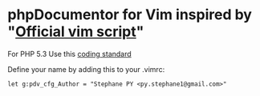 phpDocumentor for Vim inspired by "[Official vim script](http://www.vim.org/scripts/script.php?script_id=1355)"
========================================================================================

For PHP 5.3
Use this [coding standard](https://github.com/opensky/Symfony2-coding-standard)

Define your name by adding this to your .vimrc:

```viml
let g:pdv_cfg_Author = "Stephane PY <py.stephane1@gmail.com>"
```
